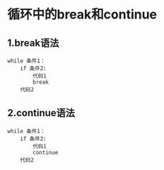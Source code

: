 # 循环中的break和continue
## 1.break语法
```properties
while 条件1：
    if 条件2:
        代码1
        break
    代码2
```

## 2.continue语法
```properties
while 条件1：
    if 条件2:
        代码1
        continue
    代码2
```